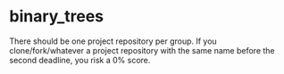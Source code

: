 # binary_trees
There should be one project repository per group. If you clone/fork/whatever a project repository with the same name before the second deadline, you risk a 0% score.

